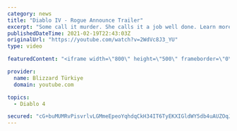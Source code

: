 ```yaml
---
category: news
title: "Diablo IV - Rogue Announce Trailer"
excerpt: "Some call it murder. She calls it a job well done. Learn more at Diablo4.com. The Rogue is the newest addition to the Diablo IV campfire, combining range and ..."
publishedDateTime: 2021-02-19T22:43:03Z
originalUrl: "https://youtube.com/watch?v=2WdVc8J3_YU"
type: video

featuredContent: "<iframe width=\"800\" height=\"500\" frameborder=\"0\" src=\"https://www.youtube.com/embed/2WdVc8J3_YU\" allow=\"accelerometer; autoplay; encrypted-media; gyroscope; picture-in-picture\" allowfullscreen></iframe>"

provider:
  name: Blizzard Türkiye
  domain: youtube.com

topics:
  - Diablo 4

secured: "cG+buMUMRvPisvrlvLGMmeEpeoYqhdqCkH34IT6TyEKXIGldWY5db4uAUZOqJgBsB5d0dah1ksfJ4NQuy49T2WCjTs6WVpHM5blw7C7eVQ1FSYh+CK0gGZkwhEvZ1ORorBDY5ayOooMASpHQHFxe2XnEwnkwraeWxbE3Pm/53s1H2hLlMUQvmXOwYGW+319XisPsYY7hxMal/zhrQOFIUrGkkPtUsexJkmYa4CFufpqYPRWcQyLdO1Uxl/TEY1mmXzZQ+cj+qD2yj3PVujq5aekbCevLWl/V9tz7zjqBHMewAxl6lHqOg0CLlvvu+bvm8/w7m0wu+BYpSW03AVOmRcZGvnpMxUYAIqQexMktqkprBha3fDyBWv3p0709GbwBdNrXZtLLvIsqBEwBXPJC4A==;fb3kqt1TP5BR6yzQiQSTFw=="
---
```



